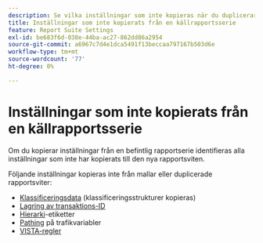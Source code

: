 ```yaml
---
description: Se vilka inställningar som inte kopieras när du duplicerar rapportsviter.
title: Inställningar som inte kopierats från en källrapportsserie
feature: Report Suite Settings
exl-id: be683f6d-038e-44ba-ac27-862dd86a2954
source-git-commit: a6967c7d4e1dca5491f13beccaa797167b503d6e
workflow-type: tm+mt
source-wordcount: '77'
ht-degree: 0%

---
```


# Inställningar som inte kopierats från en källrapportsserie

Om du kopierar inställningar från en befintlig rapportserie identifieras alla inställningar som inte har kopierats till den nya rapportsviten.

Följande inställningar kopieras inte från mallar eller duplicerade rapportsviter:

* [Klassificeringsdata](/help/components/classifications/classifications-overview.md) (klassificeringsstrukturer kopieras)
* [Lagring av transaktions-ID](/help/admin/tools/manage-rs/edit-settings/general/general-acct-settings-admin.md)
* [Hierarki](/help/components/dimensions/hierarchy.md)-etiketter
* [Pathing](/help/admin/tools/manage-rs/edit-settings/c-traffic-management/traffic-management.md) på trafikvariabler
* [VISTA-regler](/help/technotes/vista.md)
